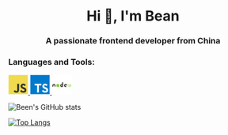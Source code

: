 <h1 align="center">Hi 👋, I'm Bean</h1>
<h3 align="center">A passionate frontend developer from China</h3>
<p align="left">
</p>

<h3 align="left">Languages and Tools:</h3>
<p align="left">
  <a href="https://developer.mozilla.org/en-US/docs/Web/JavaScript" target="_blank" rel="noreferrer"> 
  <img src="https://raw.githubusercontent.com/devicons/devicon/master/icons/javascript/javascript-original.svg" alt="javascript" width="40" height="40"/> 
  </a> 
 
  <a href="https://www.typescriptlang.org/" target="_blank" rel="noreferrer"> 
    <img src="https://raw.githubusercontent.com/devicons/devicon/master/icons/typescript/typescript-original.svg" alt="typescript" width="40" height="40"/> 
  </a> 
   <a href="https://nodejs.org" target="_blank" rel="noreferrer"> 
    <img src="https://raw.githubusercontent.com/devicons/devicon/master/icons/nodejs/nodejs-original-wordmark.svg" alt="nodejs" width="40" height="40"/>
  </a> 
</p>

![Been's GitHub stats](https://github-readme-stats.vercel.app/api?username=Been101&show_icons=true&theme=jolly)

[![Top Langs](https://github-readme-stats.vercel.app/api/top-langs/?username=Been101&langs_count=8)](https://github.com/Been101/github-readme-stats)

